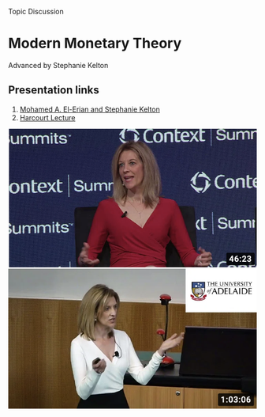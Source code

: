 Topic Discussion
# Modern Monetary Theory
Advanced by Stephanie Kelton

## Presentation links

1. [Mohamed A. El-Erian and Stephanie Kelton](https://www.youtube.com/watch?v=tQqArFNQzMs)
2. [Harcourt Lecture](https://www.youtube.com/watch?v=WmCrxlfdxrE)



![Miami](Miami2020.jpg)
![Harcourt Lecture](HarcourtLecture2020.jpg)
